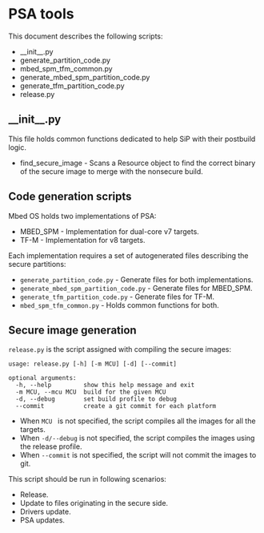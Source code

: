 # PSA tools

This document describes the following scripts:

* \_\_init\_\_.py
* generate_partition_code.py
* mbed_spm_tfm_common.py
* generate_mbed_spm_partition_code.py
* generate_tfm_partition_code.py
* release.py

## \_\_init\_\_.py

This file holds common functions dedicated to help SiP with their postbuild logic.

* find_secure_image - Scans a Resource object to find the correct binary of the secure image to merge with the nonsecure build.

## Code generation scripts

Mbed OS holds two implementations of PSA:

* MBED_SPM - Implementation for dual-core v7 targets.
* TF-M - Implementation for v8 targets.

Each implementation requires a set of autogenerated files describing the secure partitions:

* `generate_partition_code.py` - Generate files for both implementations.
* `generate_mbed_spm_partition_code.py` - Generate files for MBED_SPM.
* `generate_tfm_partition_code.py` - Generate files for TF-M.
*  `mbed_spm_tfm_common.py` - Holds common functions for both.

## Secure image generation

`release.py` is the script assigned with compiling the secure images:

```
usage: release.py [-h] [-m MCU] [-d] [--commit]

optional arguments:
  -h, --help         show this help message and exit
  -m MCU, --mcu MCU  build for the given MCU
  -d, --debug        set build profile to debug
  --commit           create a git commit for each platform
```

* When `MCU ` is not specified, the script compiles all the images for all the targets.
* When `-d/--debug` is not specified, the script compiles the images using the release profile.
* When `--commit` is not specified, the script will not commit the images to git.

This script should be run in following scenarios:

* Release.
* Update to files originating in the secure side.
* Drivers update.
* PSA updates.
